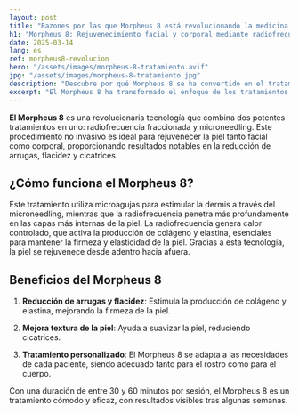 ```yaml
---
layout: post
title: "Razones por las que Morpheus 8 está revolucionando la medicina estética en 2025"
h1: "Morpheus 8: Rejuvenecimiento facial y corporal mediante radiofrecuencia fraccionada y microneedling"
date: 2025-03-14
lang: es
ref: morpheus8-revolucion
hero: "/assets/images/morpheus-8-tratamiento.avif"
jpg: "/assets/images/morpheus-8-tratamiento.jpg"
description: "Descubre por qué Morpheus 8 se ha convertido en el tratamiento preferido por dermatólogos y pacientes para rejuvenecimiento facial y corporal. Analizamos sus ventajas, casos de éxito y resultados transformadores."
excerpt: "El Morpheus 8 ha transformado el enfoque de los tratamientos estéticos no invasivos. Descubre por qué especialistas y pacientes lo están eligiendo como la tecnología más avanzada para rejuvenecimiento facial y corporal."
---
```

**El Morpheus 8** es una revolucionaria tecnología que combina dos potentes tratamientos en uno: radiofrecuencia fraccionada y microneedling. Este procedimiento no invasivo es ideal para rejuvenecer la piel tanto facial como corporal, proporcionando resultados notables en la reducción de arrugas, flacidez y cicatrices.

## ¿Cómo funciona el Morpheus 8?

Este tratamiento utiliza microagujas para estimular la dermis a través del microneedling, mientras que la radiofrecuencia penetra más profundamente en las capas más internas de la piel. La radiofrecuencia genera calor controlado, que activa la producción de colágeno y elastina, esenciales para mantener la firmeza y elasticidad de la piel. Gracias a esta tecnología, la piel se rejuvenece desde adentro hacia afuera.

## Beneficios del Morpheus 8

1.  **Reducción de arrugas y flacidez**: Estimula la producción de colágeno y elastina, mejorando la firmeza de la piel.
    
2.  **Mejora textura de la piel**: Ayuda a suavizar la piel, reduciendo cicatrices.
    
3.  **Tratamiento personalizado**: El Morpheus 8 se adapta a las necesidades de cada paciente, siendo adecuado tanto para el rostro como para el cuerpo.
    
Con una duración de entre 30 y 60 minutos por sesión, el Morpheus 8 es un tratamiento cómodo y eficaz, con resultados visibles tras algunas semanas.